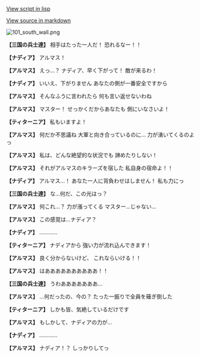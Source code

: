 [View script in lisp](../scripts/100405053.txt)

[View source in markdown](100405053.md)

![101_south_wall.png](../images/backgrounds/101_south_wall.png)

**【三国の兵士達】**
相手はたった一人だ！
恐れるなー！！

**【ナディア】**
アルマス！

**【アルマス】**
えっ…？
ナディア、早く下がって！
敵が来るわ！

**【ナディア】**
いいえ、下がりません
あなたの側が一番安全ですから

**【アルマス】**
そんなふうに言われたら
何も言い返せないわね

**【アルマス】**
マスター！
せっかくだからあなたも
側にいなさいよ！

**【ティターニア】**
私もいますよ！

**【アルマス】**
何だか不思議ね
大軍と向き合っているのに…
力が湧いてくるのよっ

**【アルマス】**
私は、どんな絶望的な状況でも
諦めたりしない！

**【アルマス】**
それがアルマスのキラーズを宿した
私自身の宿命よ！！

**【ナディア】**
アルマス…！
あなた一人に背負わせはしません！
私も力にっ

**【三国の兵士達】**
な…何だ、この光はっ？

**【アルマス】**
何これ…？
力が漲ってくる
マスター…じゃない…

**【アルマス】**
この感覚は…ナディア？

**【ナディア】**
…………

**【ティターニア】**
ナディアから
強い力が流れ込んできます！

**【アルマス】**
良く分からないけど、
これならいける！！

**【アルマス】**
はああああああああああ！！

**【三国の兵士達】**
うわあああああああ…

**【アルマス】**
…何だったの、今の？
たった一振りで全員を薙ぎ倒した

**【ティターニア】**
しかも皆、気絶しているだけです

**【アルマス】**
もしかして、ナディアの力が…

**【ナディア】**
…………

**【アルマス】**
ナディア！？
しっかりしてっ